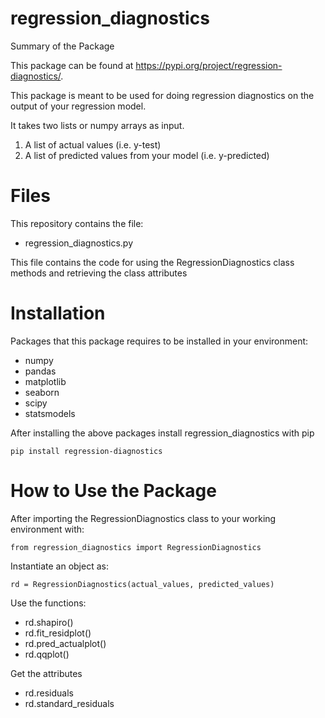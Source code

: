# regression_diagnostics

Summary of the Package

This package can be found at https://pypi.org/project/regression-diagnostics/.

This package is meant to be used for doing regression diagnostics on the output of your regression model.

It takes two lists or numpy arrays as input.

1. A  list of actual values (i.e. y-test)
2. A list of predicted values from your model (i.e. y-predicted)

# Files

This repository contains the file:

- regression_diagnostics.py

This file contains the code for using the RegressionDiagnostics class methods and retrieving the class attributes

# Installation

Packages that this package requires to be installed in your environment:

- numpy
- pandas
- matplotlib
- seaborn
- scipy
- statsmodels

After installing the above packages install regression_diagnostics with pip

`pip install regression-diagnostics`

# How to Use the Package

After importing the RegressionDiagnostics class to your working environment with:

`from regression_diagnostics import RegressionDiagnostics`

Instantiate an object as:

`rd = RegressionDiagnostics(actual_values, predicted_values)`

Use the functions:

- rd.shapiro()
- rd.fit_residplot()
- rd.pred_actualplot()
- rd.qqplot()

Get the attributes

- rd.residuals
- rd.standard_residuals
